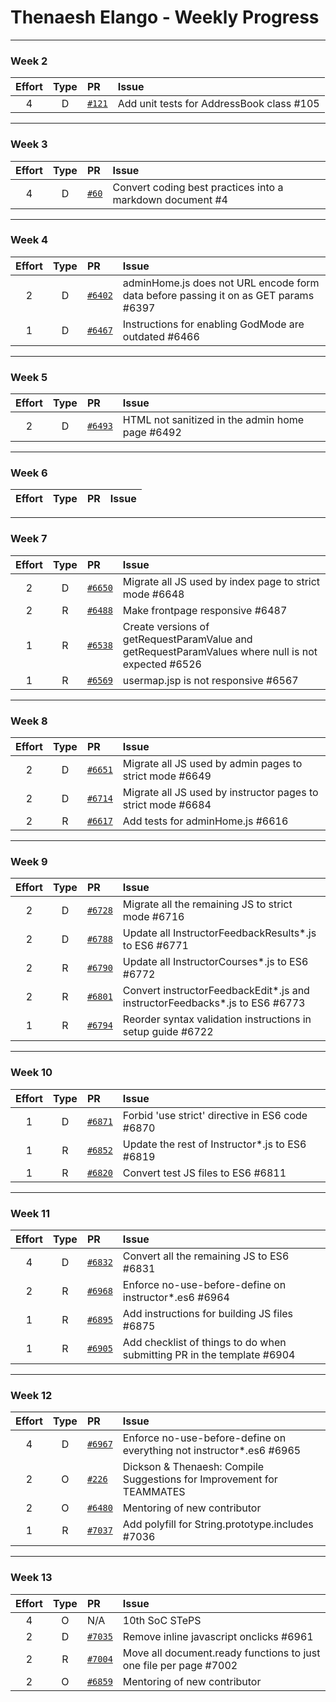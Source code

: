 # Thenaesh Elango - Weekly Progress

---

### Week 2

Effort| Type | PR | Issue
:----:|:----:|:-----------|:------
4 | D | [`#121`](https://github.com/se-edu/addressbook-level2/pull/121) | Add unit tests for AddressBook class #105

---
### Week 3

Effort| Type | PR | Issue
:----:|:----:|:-----------|:------
4 | D | [`#60`](https://github.com/se-edu/addressbook-level1/pull/60) | Convert coding best practices into a markdown document #4

---
### Week 4

Effort| Type | PR | Issue
:----:|:----:|:-----------|:------
2 | D | [`#6402`](https://github.com/TEAMMATES/teammates/pull/6402) | adminHome.js does not URL encode form data before passing it on as GET params #6397
1 | D | [`#6467`](https://github.com/TEAMMATES/teammates/pull/6467) | Instructions for enabling GodMode are outdated #6466

---
### Week 5

Effort| Type | PR | Issue
:----:|:----:|:-----------|:------
2 | D | [`#6493`](https://github.com/TEAMMATES/teammates/pull/6493) | HTML not sanitized in the admin home page #6492

---
### Week 6

Effort| Type | PR | Issue
:----:|:----:|:-----------|:------

---
### Week 7

Effort| Type | PR | Issue
:----:|:----:|:-----------|:------
2 | D | [`#6650`](https://github.com/TEAMMATES/teammates/pull/6650) | Migrate all JS used by index page to strict mode #6648
2 | R | [`#6488`](https://github.com/TEAMMATES/teammates/pull/6488) | Make frontpage responsive #6487
1 | R | [`#6538`](https://github.com/TEAMMATES/teammates/pull/6538) | Create versions of getRequestParamValue and getRequestParamValues where null is not expected #6526
1 | R | [`#6569`](https://github.com/TEAMMATES/teammates/pull/6569) | usermap.jsp is not responsive #6567

---
### Week 8

Effort| Type | PR | Issue
:----:|:----:|:-----------|:------
2 | D | [`#6651`](https://github.com/TEAMMATES/teammates/pull/6651) | Migrate all JS used by admin pages to strict mode #6649
2 | D | [`#6714`](https://github.com/TEAMMATES/teammates/pull/6714) | Migrate all JS used by instructor pages to strict mode #6684
2 | R | [`#6617`](https://github.com/TEAMMATES/teammates/pull/6617) | Add tests for adminHome.js #6616

---
### Week 9

Effort| Type | PR | Issue
:----:|:----:|:-----------|:------
2 | D | [`#6728`](https://github.com/TEAMMATES/teammates/pull/6728) | Migrate all the remaining JS to strict mode #6716
2 | D | [`#6788`](https://github.com/TEAMMATES/teammates/pull/6788) | Update all InstructorFeedbackResults\*.js to ES6 #6771
2 | R | [`#6790`](https://github.com/TEAMMATES/teammates/pull/6790) | Update all InstructorCourses\*.js to ES6 #6772
2 | R | [`#6801`](https://github.com/TEAMMATES/teammates/pull/6801) | Convert instructorFeedbackEdit\*.js and instructorFeedbacks\*.js to ES6 #6773
1 | R | [`#6794`](https://github.com/TEAMMATES/teammates/pull/6794) | Reorder syntax validation instructions in setup guide #6722

---
### Week 10

Effort| Type | PR | Issue
:----:|:----:|:-----------|:------
1 | D | [`#6871`](https://github.com/TEAMMATES/teammates/pull/6871) | Forbid 'use strict' directive in ES6 code #6870
1 | R | [`#6852`](https://github.com/TEAMMATES/teammates/pull/6852) | Update the rest of Instructor\*.js to ES6 #6819
1 | R | [`#6820`](https://github.com/TEAMMATES/teammates/pull/6820) | Convert test JS files to ES6 #6811

---
### Week 11

Effort| Type | PR | Issue
:----:|:----:|:-----------|:------
4 | D | [`#6832`](https://github.com/TEAMMATES/teammates/pull/6832) | Convert all the remaining JS to ES6 #6831
2 | R | [`#6968`](https://github.com/TEAMMATES/teammates/pull/6968) | Enforce no-use-before-define on instructor\*.es6 #6964
1 | R | [`#6895`](https://github.com/TEAMMATES/teammates/pull/6895) | Add instructions for building JS files #6875
1 | R | [`#6905`](https://github.com/TEAMMATES/teammates/pull/6905) | Add checklist of things to do when submitting PR in the template #6904

---
### Week 12

Effort| Type | PR | Issue
:----:|:----:|:-----------|:------
4 | D | [`#6967`](https://github.com/TEAMMATES/teammates/pull/6967) | Enforce no-use-before-define on everything not instructor\*.es6 #6965
2 | O | [`#226`](https://github.com/nus-oss/cs3281-website/pull/226) | Dickson & Thenaesh: Compile Suggestions for Improvement for TEAMMATES
2 | O | [`#6480`](https://github.com/TEAMMATES/teammates/pull/6480) | Mentoring of new contributor
1 | R | [`#7037`](https://github.com/TEAMMATES/teammates/pull/7037) | Add polyfill for String.prototype.includes #7036

---
### Week 13

Effort| Type | PR | Issue
:----:|:----:|:-----------|:------
4 | O | N/A | 10th SoC STePS
2 | D | [`#7035`](https://github.com/TEAMMATES/teammates/pull/7035) | Remove inline javascript onclicks #6961
2 | R | [`#7004`](https://github.com/TEAMMATES/teammates/pull/7004) | Move all document.ready functions to just one file per page #7002
2 | O | [`#6859`](https://github.com/TEAMMATES/teammates/pull/6859) | Mentoring of new contributor
